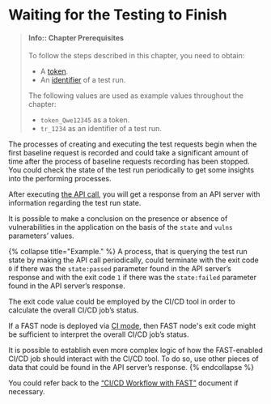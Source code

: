 [doc-get-token]:                    prerequisites.md#anchor-token
[doc-get-testrun-id]:               node-deployment.md#obtaining-test-run
[doc-get-testrun-status]:       ../operations/check-testrun-status.md

[doc-get-testrun-status]:   ../operations/check-testrun-status.md

[doc-integration-overview]:         integration-overview.md

#   Waiting for the Testing to Finish

>   #### Info:: Chapter Prerequisites
>   
>   To follow the steps described in this chapter, you need to obtain:
>   *   A [token][doc-get-token].
>   *   An [identifier][doc-get-testrun-id] of a test run.
>   
>   The following values are used as example values throughout the chapter:
>   *   `token_Qwe12345` as a token.
>   *   `tr_1234` as an identifier of a test run.

The processes of creating and executing the test requests begin when the first baseline request is recorded and could take a significant amount of time after the process of baseline requests recording has been stopped. You could check the state of the test run periodically to get some insights into the performing processes.

After executing [the API call][doc-get-testrun-status], you will get a response from an API server with information regarding the test run state.

It is possible to make a conclusion on the presence or absence of vulnerabilities in the application on the basis of the `state` and `vulns` parameters’ values.

{% collapse title="Example." %}
A process, that is querying the test run state by making the API call periodically, could terminate with the exit code `0` if there was the `state:passed` parameter found in the API server’s response and with the exit code `1` if there was the `state:failed` parameter found in the API server’s response.

The exit code value could be employed by the CI/CD tool in order to calculate the overall CI/CD job’s status. 

If a FAST node is deployed via [CI mode](integration-overview-ci-mode.md), then FAST node's exit code might be sufficient to interpret the overall CI/CD job’s status. 

It is possible to establish even more complex logic of how the FAST-enabled CI/CD job should interact with the CI/CD tool. To do so, use other pieces of data that could be found in the API server’s response.
{% endcollapse %}

<!-- -->

You could refer back to the [“CI/CD Workflow with FAST”][doc-integration-overview] document if necessary.